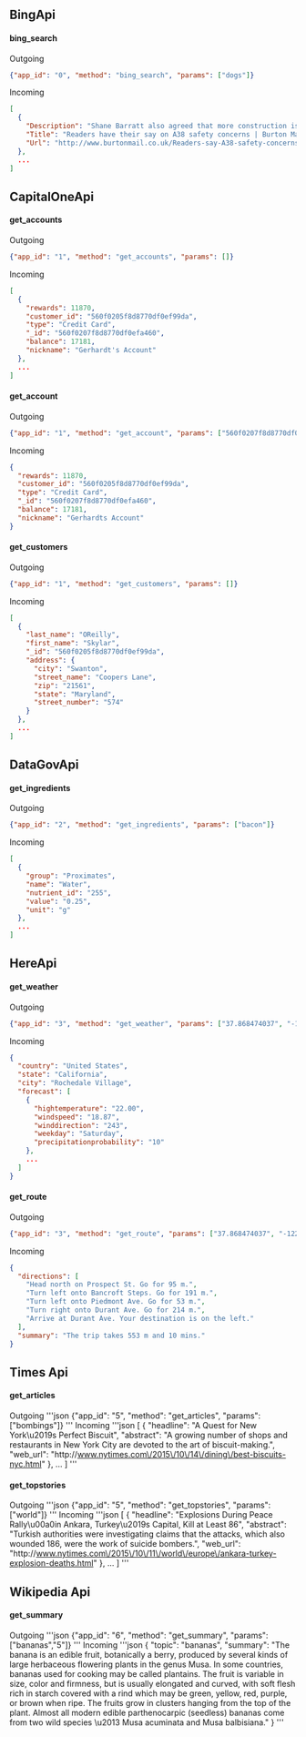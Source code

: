 ## BingApi

#### bing_search
Outgoing 
```json
{"app_id": "0", "method": "bing_search", "params": ["dogs"]}
```
Incoming
```json
[
  {
    "Description": "Shane Barratt also agreed that more construction is needed rather than more speed cameras",
    "Title": "Readers have their say on A38 safety concerns | Burton Mail",
    "Url": "http://www.burtonmail.co.uk/Readers-say-A38-safety-concerns/story-27940928-detail/story.html"
  },
  ...
]
```

## CapitalOneApi

#### get_accounts
Outgoing 
```json
{"app_id": "1", "method": "get_accounts", "params": []}
```
Incoming
```json
[
  {
    "rewards": 11870,
    "customer_id": "560f0205f8d8770df0ef99da",
    "type": "Credit Card",
    "_id": "560f0207f8d8770df0efa460",
    "balance": 17181,
    "nickname": "Gerhardt's Account"
  },
  ...
]
```

#### get_account
Outgoing 
```json
{"app_id": "1", "method": "get_account", "params": ["560f0207f8d8770df0efa460"]}
```
Incoming
```json
{
  "rewards": 11870,
  "customer_id": "560f0205f8d8770df0ef99da",
  "type": "Credit Card",
  "_id": "560f0207f8d8770df0efa460",
  "balance": 17181,
  "nickname": "Gerhardts Account"
}
```

#### get_customers
Outgoing 
```json
{"app_id": "1", "method": "get_customers", "params": []}
```
Incoming
```json
[
  {
    "last_name": "OReilly",
    "first_name": "Skylar",
    "_id": "560f0205f8d8770df0ef99da",
    "address": {
      "city": "Swanton",
      "street_name": "Coopers Lane",
      "zip": "21561",
      "state": "Maryland",
      "street_number": "574"
    }
  },
  ...
]
```

## DataGovApi

#### get_ingredients
Outgoing 
```json
{"app_id": "2", "method": "get_ingredients", "params": ["bacon"]}
```
Incoming
```json
[
  {
    "group": "Proximates",
    "name": "Water",
    "nutrient_id": "255",
    "value": "0.25",
    "unit": "g"
  },
  ...
]
```

## HereApi

#### get_weather
Outgoing 
```json
{"app_id": "3", "method": "get_weather", "params": ["37.868474037", "-122.2503770"]}
```
Incoming
```json
{
  "country": "United States",
  "state": "California",
  "city": "Rochedale Village",
  "forecast": [
    {
      "hightemperature": "22.00",
      "windspeed": "18.87",
      "winddirection": "243",
      "weekday": "Saturday",
      "precipitationprobability": "10"
    },
    ...
  ]
}
```

#### get_route
Outgoing 
```json
{"app_id": "3", "method": "get_route", "params": ["37.868474037", "-122.2503770", "37.868336", "-122.254682"]}
```
Incoming
```json
{
  "directions": [
    "Head north on Prospect St. Go for 95 m.",
    "Turn left onto Bancroft Steps. Go for 191 m.",
    "Turn left onto Piedmont Ave. Go for 53 m.",
    "Turn right onto Durant Ave. Go for 214 m.",
    "Arrive at Durant Ave. Your destination is on the left."
  ],
  "summary": "The trip takes 553 m and 10 mins."
}
```

## Times Api

#### get_articles
Outgoing
'''json
{"app_id": "5", "method": "get_articles", "params": ["bombings"]}
'''
Incoming
'''json
[
  {
    "headline": "A Quest for New York\u2019s Perfect Biscuit",
    "abstract": "A growing number of shops and restaurants in New York City are devoted to the art of biscuit-making.",
    "web_url": "http:\/\/www.nytimes.com\/2015\/10\/14\/dining\/best-biscuits-nyc.html"
  },
  ...
]
'''

#### get_topstories
Outgoing
'''json
{"app_id": "5", "method": "get_topstories", "params": ["world"]}
'''
Incoming
'''json
[
  {
    "headline": "Explosions During Peace Rally\u00a0in Ankara, Turkey\u2019s Capital, Kill at Least 86",
    "abstract": "Turkish authorities were investigating claims that the attacks, which also wounded 186, were the work of suicide bombers.",
    "web_url": "http:\/\/www.nytimes.com\/2015\/10\/11\/world\/europe\/ankara-turkey-explosion-deaths.html"
  },
  ...
]
'''


## Wikipedia Api

#### get_summary
Outgoing
'''json
{"app_id": "6", "method": "get_summary", "params": ["bananas","5"]}
'''
Incoming
'''json
{
  "topic": "bananas",
  "summary": "The banana is an edible fruit, botanically a berry, produced by several kinds of large herbaceous flowering plants in the genus Musa. In some countries, bananas used for cooking may be called plantains. The fruit is variable in size, color and firmness, but is usually elongated and curved, with soft flesh rich in starch covered with a rind which may be green, yellow, red, purple, or brown when ripe. The fruits grow in clusters hanging from the top of the plant. Almost all modern edible parthenocarpic (seedless) bananas come from two wild species \u2013 Musa acuminata and Musa balbisiana."
}
'''
